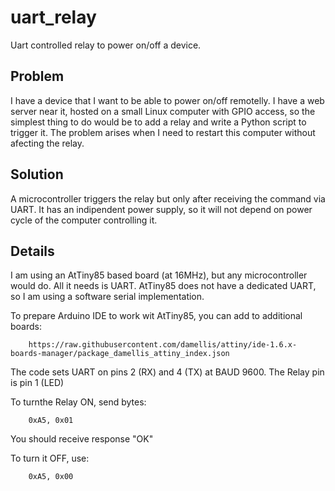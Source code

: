 # uart_relay

Uart controlled relay to power on/off a device.

## Problem

I have a device that I want to be able to power on/off remotelly. I have a web server near it, hosted on a small Linux computer with GPIO access, so the simplest thing to do would be to add a relay and write a Python script to trigger it. The problem arises when I need to restart this computer without afecting the relay.

## Solution

A microcontroller triggers the relay but only after receiving the command via UART. It has an indipendent power supply, so it will not depend on power cycle of the computer controlling it.

## Details

I am using an AtTiny85 based board (at 16MHz), but any microcontroller would do. All it needs is UART. AtTiny85 does not have a dedicated UART, so I am using a software serial implementation.

To prepare Arduino IDE to work wit AtTiny85, you can add to additional boards:

        https://raw.githubusercontent.com/damellis/attiny/ide-1.6.x-boards-manager/package_damellis_attiny_index.json

The code sets UART on pins 2 (RX) and 4 (TX) at BAUD 9600. The Relay pin is pin 1 (LED)

To turnthe Relay ON, send bytes:

        0xA5, 0x01

You should receive response "OK"

To turn it OFF, use:

        0xA5, 0x00


